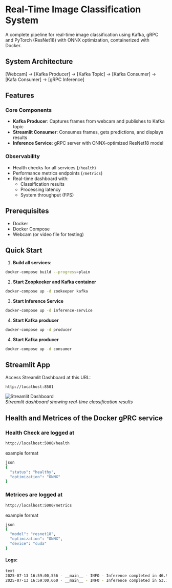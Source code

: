 # Real-Time Image Classification System

A complete pipeline for real-time image classification using Kafka, gRPC and PyTorch (ResNet18) with ONNX optimization, containerized with Docker.

## System Architecture

[Webcam] -> [Kafka Producer] -> [Kafka Topic]
-> [Kafka Consumer] -> [Kafa Consumer] -> [gRPC Inference]


## Features

### Core Components
- **Kafka Producer**: Captures frames from webcam and publishes to Kafka topic
- **Streamlit Consumer**: Consumes frames, gets predictions, and displays results
- **Inference Service**: gRPC server with ONNX-optimized ResNet18 model


### Observability
- Health checks for all services (`/health`)
- Performance metrics endpoints (`/metrics`)
- Real-time dashboard with:
  - Classification results
  - Processing latency
  - System throughput (FPS)

## Prerequisites

- Docker
- Docker Compose
- Webcam (or video file for testing)

## Quick Start

1. **Build all services**:
```bash
docker-compose build --progress=plain
```

2. **Start Zoopkeeker and Kafka container**
```bash
docker-compose up -d zookeeper kafka
```

3. **Start Inference Service**
```bash
docker-compose up -d inference-service
```

4. **Start Kafka producer**
```bash
docker-compose up -d producer
```

4. **Start Kafka producer**
```bash
docker-compose up -d consumer
```

## Streamlit App

Access Streamlit Dashboard at this URL:

```bash
http://localhost:8501
```

![Streamlit Dashboard](images/streamlit_app.png)  
*Streamlit dashboard showing real-time classification results*

## Health and Metrices of the Docker gPRC service

### Health Check are logged at

```bash
http://localhost:5000/health 

```

example format
```bash
json
{
  "status": "healthy",
  "optimization": "ONNX"
}
```

### Metrices are logged at
```bash
http://localhost:5000/metrics
```

example format
```bash
json
{
  "model": "resnet18",
  "optimization": "ONNX",
  "device": "cuda"
}
```

#### Logs:

```bash
text
2025-07-13 16:59:00,556 - __main__ - INFO - Inference completed in 46.99ms
2025-07-13 16:59:00,660 - __main__ - INFO - Inference completed in 53.76ms
```
